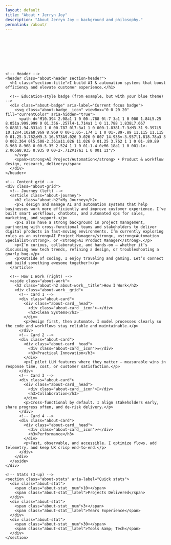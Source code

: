```yaml
---
layout: default
title: "About • Jerryn Joy"
description: "About Jerryn Joy — background and philosophy."
permalink: /about/
---
```


<!-- ============== ABOUT (modern, matches example layout but uses your design tokens) ============== -->
<section class="about about--modern">
  <div class="container">

    <!-- Header -->
    <header class="about-header section-header">
      <h1 class="section-title">I build AI & automation systems that boost efficiency and elevate customer experience.</h1>

      <!-- Education-style badge (from example, but with your blue theme) -->
      <div class="about-badge" aria-label="Current focus badge">
        <svg class="about-badge__icon" viewBox="0 0 20 20" fill="currentColor" aria-hidden="true">
          <path d="M10.394 2.08a1 1 0 00-.788 0l-7 3a1 1 0 000 1.84L5.25 8.051a.999.999 0 01.356-.257l4-1.714a1 1 0 11.788 1.838L7.667 9.088l1.94.831a1 1 0 00.787 0l7-3a1 1 0 000-1.838l-7-3zM3.31 9.397L5 10.12v4.102a8.969 8.969 0 00-1.05-.174 1 1 0 01-.89-.89 11.115 11.115 0 01.25-3.762zM9.3 16.573A9.026 9.026 0 007 14.935v-3.957l1.818.78a3 3 0 002.364 0l5.508-2.361a11.026 11.026 0 01.25 3.762 1 1 0 01-.89.89 8.968 8.968 0 00-5.35 2.524 1 1 0 01-1.4 0zM6 18a1 1 0 001-1v-2.065a8.935 8.935 0 00-2-.712V17a1 1 0 001 1z"/>
        </svg>
        <span><strong>AI Project/Automation</strong> • Product & workflow design, research, delivery</span>
      </div>
    </header>

    <!-- Content grid -->
    <div class="about-grid">
      <!-- Journey (left) -->
      <article class="about-journey">
        <h2 class="about-h2">My Journey</h2>
        <p>I design and manage AI and automation systems that help businesses work more efficiently and improve customer experience. I’ve built smart workflows, chatbots, and automated ops for sales, marketing, and support.</p>
        <p>I also have a strong background in project management, partnering with cross-functional teams and stakeholders to deliver digital products in fast-moving environments. I’m currently exploring roles as an <strong>AI Project Manager</strong>, <strong>Automation Specialist</strong>, or <strong>AI Product Manager</strong>.</p>
        <p>I’m curious, collaborative, and hands-on — whether it’s discussing new tech trends, refining a design, or troubleshooting a gnarly bug.</p>
        <p>Outside of coding, I enjoy traveling and gaming. Let’s connect and build something awesome together!</p>
      </article>

      <!-- How I Work (right) -->
      <aside class="about-work">
        <h2 class="about-h2 about-work__title">How I Work</h2>
        <div class="about-work__grid">
          <!-- Card 1 -->
          <div class="about-card">
            <div class="about-card__head">
              <div class="about-card__icon">⌁</div>
              <h3>Clean Systems</h3>
            </div>
            <p>Design first, then automate. I model processes clearly so the code and workflows stay reliable and maintainable.</p>
          </div>
          <!-- Card 2 -->
          <div class="about-card">
            <div class="about-card__head">
              <div class="about-card__icon">★</div>
              <h3>Practical Innovation</h3>
            </div>
            <p>I pilot LLM features where they matter — measurable wins in response time, cost, or customer satisfaction.</p>
          </div>
          <!-- Card 3 -->
          <div class="about-card">
            <div class="about-card__head">
              <div class="about-card__icon">🤝</div>
              <h3>Collaboration</h3>
            </div>
            <p>Cross-functional by default. I align stakeholders early, share progress often, and de-risk delivery.</p>
          </div>
          <!-- Card 4 -->
          <div class="about-card">
            <div class="about-card__head">
              <div class="about-card__icon">⚡</div>
              <h3>Performance</h3>
            </div>
            <p>Fast, observable, and accessible. I optimize flows, add telemetry, and keep UX crisp end-to-end.</p>
          </div>
        </div>
      </aside>
    </div>

    <!-- Stats (3-up) -->
    <section class="about-stats" aria-label="Quick stats">
      <div class="about-stat">
        <span class="about-stat__num">10+</span>
        <span class="about-stat__label">Projects Delivered</span>
      </div>
      <div class="about-stat">
        <span class="about-stat__num">3+</span>
        <span class="about-stat__label">Years Experience</span>
      </div>
      <div class="about-stat">
        <span class="about-stat__num">30+</span>
        <span class="about-stat__label">Tools &amp; Tech</span>
      </div>
    </section>

  </div>
</section>

<!-- ===== Scoped styles: only for this page; use your tokens & cards ===== -->
<style>
  /* Page wrapper tweaks */
  .about.about--modern { padding: 6rem 0; background: var(--bg); }

  /* Header */
  .about-header { margin-bottom: 3rem; text-align: center; }
  .about-accent { color: var(--blue); }
  .about-sub { color: var(--muted); max-width: 70ch; margin: .5rem auto 1.25rem; }

  .about-badge{
    display:inline-flex; align-items:center; gap:.6rem;
    padding:.6rem 1rem; border-radius:999px;
    background: color-mix(in oklab, var(--blue) 14%, transparent);
    border:1px solid color-mix(in oklab, var(--blue) 30%, var(--border));
    color: var(--text);
  }
  .about-badge__icon{ width:18px; height:18px; color:var(--blue); }

  /* Grid */
  .about-grid{
    display:grid;
    grid-template-columns: 1.1fr 1fr; /* text slightly wider (like your hero) */
    gap: 2.5rem;
    align-items:start;
    margin-top: 1rem;
  }
  .about-h2{
    font-size:1.35rem; font-weight:800; color:var(--text);
    margin: .25rem 0 1rem;
  }
  .about-journey p{ color:var(--muted); line-height:1.8; margin:.8rem 0; }

  /* Work cards (reuse your card language & variables) */
  .about-work__title { text-align:left; }
  .about-work__grid{
    display:grid; grid-template-columns: 1fr 1fr; gap: 1rem;
  }
  .about-card{
    background: var(--bg-alt);
    border: 1px solid var(--border);
    border-radius: 15px;
    padding: 1.25rem;
    box-shadow: 0 4px 18px rgba(0,0,0,.06);
    transition: transform .25s ease, box-shadow .25s ease, border-color .25s ease;
    position: relative; overflow: hidden;
  }
  .about-card::before{
    content:""; position:absolute; left:0; right:0; top:0; height:3px;
    background: linear-gradient(90deg, var(--blue), var(--blue-light));
    opacity:.9;
  }
  .about-card:hover{
    transform: translateY(-4px);
    box-shadow: var(--shadow);
    border-color: color-mix(in oklab, var(--blue) 22%, var(--border));
  }
  .about-card__head{
    display:flex; align-items:center; gap:.75rem; margin-bottom:.5rem;
  }
  .about-card__icon{
    width:44px; height:44px; border-radius:12px;
    background: var(--blue);
    color: var(--on-blue); display:flex; align-items:center; justify-content:center;
    font-weight:700; font-size:1.1rem; box-shadow: var(--shadow);
  }
  .about-card h3{ font-size:1.05rem; font-weight:700; color:var(--text); }
  .about-card p{ color:var(--muted); line-height:1.6; margin-top:.35rem; }

  /* Stats */
  .about-stats{
    display:grid; grid-template-columns: repeat(3, 1fr); gap: 1.25rem;
    margin-top:2.5rem;
  }
  .about-stat{
    background: var(--bg-alt);
    border:1px solid var(--border);
    border-radius: 15px;
    text-align:center;
    padding: 2rem 1rem;
    box-shadow: 0 4px 18px rgba(0,0,0,.06);
    transition: transform .25s ease, box-shadow .25s ease, border-color .25s ease;
  }
  .about-stat:hover{
    transform: translateY(-4px);
    box-shadow: var(--shadow);
    border-color: color-mix(in oklab, var(--blue) 22%, var(--border));
  }
  .about-stat__num{
    display:block; font-weight:800; font-size:2.2rem; color:var(--blue);
    line-height:1; margin-bottom:.25rem;
  }
  .about-stat__label{ color:var(--muted); font-weight:600; }

  /* Responsive */
  @media (max-width: 1024px){
    .about-grid{ grid-template-columns: 1fr; gap:2rem; }
    .about-work__grid{ grid-template-columns: 1fr 1fr; }
  }
  @media (max-width: 768px){
    .about-work__grid{ grid-template-columns: 1fr; }
    .about-stats{ grid-template-columns: 1fr; }
  }

  /* Small entrance animation (respect reduced motion) */
  @keyframes fadeInUp{ from{opacity:0; transform:translateY(14px);} to{opacity:1; transform:translateY(0);} }
  @media (prefers-reduced-motion: no-preference){
    .about-header, .about-journey, .about-work, .about-stats > * { animation: fadeInUp .6s ease both; }
    .about-stats > *:nth-child(2){ animation-delay:.05s; }
    .about-stats > *:nth-child(3){ animation-delay:.1s; }
  }
</style>
